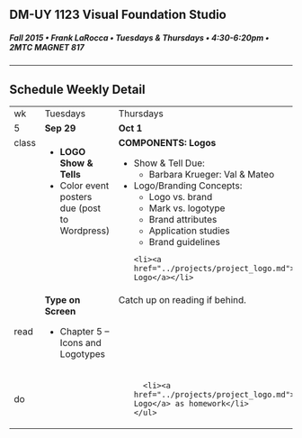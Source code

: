 ## DM-UY 1123 Visual Foundation Studio
##### Fall 2015 • Frank LaRocca • Tuesdays & Thursdays • 4:30-6:20pm • 2MTC MAGNET 817 
---
## Schedule Weekly Detail

<table>
<tr>
<td>wk</td>
<td>Tuesdays</td>
<td>Thursdays</td>
</tr>
<tr>
  <td valign="top">5</td>
  <td valign="top" width="48%"><strong>Sep 29</strong></td>
  <td valign="top" width="48%"><strong>Oct 1</strong></td>
</tr>

<!-- class -->
<tr>
<td valign="top">class</td>
<td valign="top">
  
  <ul>
    <li><strong>LOGO Show & Tells</strong></li>
    <li>Color event posters due (post to Wordpress)</li>
  </ul>
</td>
<td valign="top">
  <strong>COMPONENTS: Logos</strong><br>
  <ul>
    <li>Show & Tell Due:
        <ul>
            <li>Barbara Krueger: Val & Mateo</li>
        </ul>
    </li>
    <li>Logo/Branding Concepts:
      <ul>
        <li>Logo vs. brand</li>
        <li>Mark vs. logotype</li>
        <li>Brand attributes</li>
        <li>Application studies</li>
        <li>Brand guidelines</li>
      </ul>
    </li>
    
    <li><a href="../projects/project_logo.md">Project: Logo</a></li>
  </ul>

</td>
</tr>

<!-- reading -->
<tr>
  <td>read</td>
  <td valign="top"><strong>Type on Screen</strong>
  <ul><li>Chapter 5 – Icons and Logotypes</li></ul>
  
  </td>
  <td valign="top">Catch up on reading if behind.</td>
</tr>

<!-- do -->
<tr>
  <td>do</td>
  <td valign="top">
    
  
  </td>
  <td valign="top">
    <ul>
   
      <li><a href="../projects/project_logo.md">Project: Logo</a> as homework</li>
    </ul>
  </td>
</tr>
</table>








